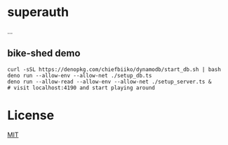 # superauth

...

## bike-shed demo

```
curl -sSL https://denopkg.com/chiefbiiko/dynamodb/start_db.sh | bash
deno run --allow-env --allow-net ./setup_db.ts
deno run --allow-read --allow-env --allow-net ./setup_server.ts &
# visit localhost:4190 and start playing around
```

# License

[MIT](./LICENSE)
